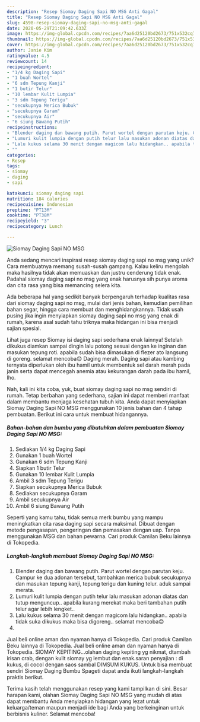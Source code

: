 ```yaml
---
description: "Resep Siomay Daging Sapi NO MSG Anti Gagal"
title: "Resep Siomay Daging Sapi NO MSG Anti Gagal"
slug: 4598-resep-siomay-daging-sapi-no-msg-anti-gagal
date: 2020-05-29T21:09:42.633Z
image: https://img-global.cpcdn.com/recipes/7aa6d25120bd2673/751x532cq70/siomay-daging-sapi-no-msg-foto-resep-utama.jpg
thumbnail: https://img-global.cpcdn.com/recipes/7aa6d25120bd2673/751x532cq70/siomay-daging-sapi-no-msg-foto-resep-utama.jpg
cover: https://img-global.cpcdn.com/recipes/7aa6d25120bd2673/751x532cq70/siomay-daging-sapi-no-msg-foto-resep-utama.jpg
author: Janie Kim
ratingvalue: 4.5
reviewcount: 14
recipeingredient:
- "1/4 kg Daging Sapi"
- "1 buah Wortel"
- "6 sdm Tepung Kanji"
- "1 butir Telur"
- "10 lembar Kulit Lumpia"
- "3 sdm Tepung Terigu"
- "secukupnya Merica Bubuk"
- "secukupnya Garam"
- "secukupnya Air"
- "6 siung Bawang Putih"
recipeinstructions:
- "Blender daging dan bawang putih. Parut wortel dengan parutan keju. Campur ke dua adonan tersebut, tambahkan merica bubuk secukupnya dan masukan tepung kanji, tepung terigu dan kuning telur. aduk sampai merata."
- "Lumuri kulit lumpia dengan putih telur lalu masukan adonan diatas dan tutup menguncup.. apabila kurang merekat maka beri tambahan putih telur agar lebih lengket.."
- "Lalu kukus selama 30 menit dengan magicom lalu hidangkan.. apabila tidak suka dikukus maka bisa digoreng.. selamat mencoba😊"
- ""
categories:
- Resep
tags:
- siomay
- daging
- sapi

katakunci: siomay daging sapi 
nutrition: 184 calories
recipecuisine: Indonesian
preptime: "PT13M"
cooktime: "PT38M"
recipeyield: "3"
recipecategory: Lunch

---
```



![Siomay Daging Sapi NO MSG](https://img-global.cpcdn.com/recipes/7aa6d25120bd2673/751x532cq70/siomay-daging-sapi-no-msg-foto-resep-utama.jpg)

Anda sedang mencari inspirasi resep siomay daging sapi no msg yang unik? Cara membuatnya memang susah-susah gampang. Kalau keliru mengolah maka hasilnya tidak akan memuaskan dan justru cenderung tidak enak. Padahal siomay daging sapi no msg yang enak harusnya sih punya aroma dan cita rasa yang bisa memancing selera kita.

Ada beberapa hal yang sedikit banyak berpengaruh terhadap kualitas rasa dari siomay daging sapi no msg, mulai dari jenis bahan, kemudian pemilihan bahan segar, hingga cara membuat dan menghidangkannya. Tidak usah pusing jika ingin menyiapkan siomay daging sapi no msg yang enak di rumah, karena asal sudah tahu triknya maka hidangan ini bisa menjadi sajian spesial.

Lihat juga resep Siomay isi daging sapi sederhana enak lainnya! Setelah dikukus diamkan sampai dingin lalu potong sesuai dengan ke inginan dan masukan tepung roti. apabila sudah bisa dimasukan di flezer ato langsung di goreng. selamat mencoba😊 Daging merah. Daging sapi atau kambing ternyata diperlukan oleh ibu hamil untuk membentuk sel darah merah pada janin serta dapat mencegah anemia atau kekurangan darah pada ibu hamil, lho.


Nah, kali ini kita coba, yuk, buat siomay daging sapi no msg sendiri di rumah. Tetap berbahan yang sederhana, sajian ini dapat memberi manfaat dalam membantu menjaga kesehatan tubuh kita. Anda dapat menyiapkan Siomay Daging Sapi NO MSG menggunakan 10 jenis bahan dan 4 tahap pembuatan. Berikut ini cara untuk membuat hidangannya.

<!--inarticleads1-->

##### Bahan-bahan dan bumbu yang dibutuhkan dalam pembuatan Siomay Daging Sapi NO MSG:

1. Sediakan 1/4 kg Daging Sapi
1. Gunakan 1 buah Wortel
1. Gunakan 6 sdm Tepung Kanji
1. Siapkan 1 butir Telur
1. Gunakan 10 lembar Kulit Lumpia
1. Ambil 3 sdm Tepung Terigu
1. Siapkan secukupnya Merica Bubuk
1. Sediakan secukupnya Garam
1. Ambil secukupnya Air
1. Ambil 6 siung Bawang Putih


Seperti yang kamu tahu, tidak semua merk bumbu yang mampu meningkatkan cita rasa daging sapi secara maksimal. Dibuat dengan metode pengasapan, pengeringan dan pemasakan dengan uap. Tanpa menggunakan MSG dan bahan pewarna. Cari produk Camilan Beku lainnya di Tokopedia. 

<!--inarticleads2-->

##### Langkah-langkah membuat Siomay Daging Sapi NO MSG:

1. Blender daging dan bawang putih. Parut wortel dengan parutan keju. Campur ke dua adonan tersebut, tambahkan merica bubuk secukupnya dan masukan tepung kanji, tepung terigu dan kuning telur. aduk sampai merata.
1. Lumuri kulit lumpia dengan putih telur lalu masukan adonan diatas dan tutup menguncup.. apabila kurang merekat maka beri tambahan putih telur agar lebih lengket..
1. Lalu kukus selama 30 menit dengan magicom lalu hidangkan.. apabila tidak suka dikukus maka bisa digoreng.. selamat mencoba😊
1. 


Jual beli online aman dan nyaman hanya di Tokopedia. Cari produk Camilan Beku lainnya di Tokopedia. Jual beli online aman dan nyaman hanya di Tokopedia. SIOMAY KEPITING…olahan daging kepiting yg nikmat, dtambah irisan crab, dengan kulit siomay yg lembut dan enak.saran penyajian : di kukus, di cocol dengan saos sambal DIMSUM KUKUS. Untuk bisa membuat sendiri Siomay Daging Bumbu Spageti dapat anda ikuti langkah-langkah praktis berikut. 

Terima kasih telah menggunakan resep yang kami tampilkan di sini. Besar harapan kami, olahan Siomay Daging Sapi NO MSG yang mudah di atas dapat membantu Anda menyiapkan hidangan yang lezat untuk keluarga/teman maupun menjadi ide bagi Anda yang berkeinginan untuk berbisnis kuliner. Selamat mencoba!

